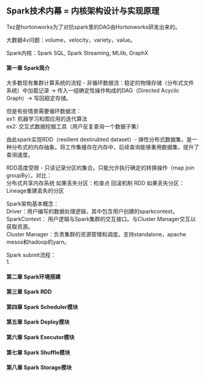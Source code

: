 ## Spark技术内幕 = 内核架构设计与实现原理

Tez是hortonworks为了对抗spark里的DAG由Hortonworks研发出来的。

大数据4v问题：volume，velocity，variety，value。

Spark内核：Spark SQL, Spark Streaming, MLlib, GraphX

#### 第一章 Spark简介

大多数现有集群计算系统的流程 - 非循环数据流：稳定的物理存储（分布式文件系统）中加载记录 -> 传入一组确定性操作构成的DAG（Directed Acyclic Graph）-> 写回稳定存储。

但是有些情景需要循环数据流：<br>
ex1: 机器学习和图应用的迭代算法<br>
ex2: 交互式数据挖掘工具（用户反复查询一个数据子集）

由此spark实现RDD（resilient destirubted dataset）- 弹性分布式数据集，是一种分布式的内存抽象。将工作集缓存在内存中，后续查询能够重用数据集，提升了查询速度。

RDD高度受限 - 只读记录分区的集合。只能允许执行确定的转换操作（map join groupBy）。对比：<br>
分布式共享内存系统 如果丢失分区：检查点 回滚机制
RDD 如果丢失分区： Lineage重建丢失的分区

Spark架构基本概念：<br>
Driver：用户编写的数据处理逻辑，其中包含用户创建的sparkcontext。<br>
SparkContext： 用户逻辑与Spark集群的交互接口。与Cluster Manager交互以获取资源。<br>
Cluster Manager：负责集群的资源管理和调度。支持standalone，apache mesos和hadoop的yarn。<br>



Spark submit流程：<br>
1. 


#### 第二章 Spark环境搭建


#### 第三章 Spark RDD


#### 第四章 Spark Scheduler模块


#### 第五章 Spark Deploy模块


#### 第六章 Spark Executor模块


#### 第七章 Spark Shuffle模块


#### 第八章 Spark Storage模块